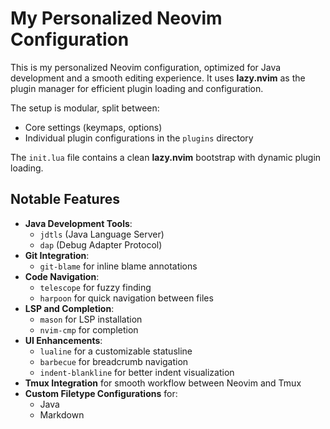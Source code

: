 # My Personalized Neovim Configuration

This is my personalized Neovim configuration, optimized for Java development and a smooth editing experience. It uses **lazy.nvim** as the plugin manager for efficient plugin loading and configuration.

The setup is modular, split between:
- Core settings (keymaps, options)
- Individual plugin configurations in the `plugins` directory

The `init.lua` file contains a clean **lazy.nvim** bootstrap with dynamic plugin loading.

## Notable Features

- **Java Development Tools**:
  - `jdtls` (Java Language Server)
  - `dap` (Debug Adapter Protocol)
- **Git Integration**:
  - `git-blame` for inline blame annotations
- **Code Navigation**:
  - `telescope` for fuzzy finding
  - `harpoon` for quick navigation between files
- **LSP and Completion**:
  - `mason` for LSP installation
  - `nvim-cmp` for completion
- **UI Enhancements**:
  - `lualine` for a customizable statusline
  - `barbecue` for breadcrumb navigation
  - `indent-blankline` for better indent visualization
- **Tmux Integration** for smooth workflow between Neovim and Tmux
- **Custom Filetype Configurations** for:
  - Java
  - Markdown

